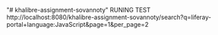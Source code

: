 "# khalibre-assignment-sovannoty" 
RUNING TEST
http://localhost:8080/khalibre-assignment-sovannoty/search?q=liferay-portal+language:JavaScript&page=1&per_page=2

